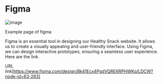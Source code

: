 # Figma

![image](https://github.com/Jiazhen222/snack/assets/173336505/d2c9c87c-a0a5-4c6e-bc27-b49ade3a51c3)

Example page of figma

Figma is an essential tool in designing our Healthy Snack website. It allows us to create a visually appealing and user-friendly interface. Using Figma, we can design interactive prototypes, ensuring a seamless user experience. Here are the link.

URL link[https://www.figma.com/design/Bk41Ecx4PgdVQRE6RPHWKq/LDCW?node-id=63-263]
